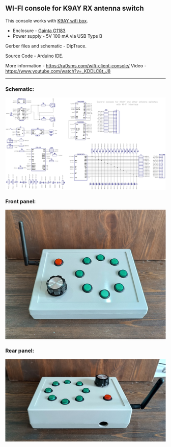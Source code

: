 ## WI-FI console for K9AY RX antenna switch

This console works with [K9AY wifi box](https://github.com/ra0sms/K9AY_with_wifi).

* Enclosure - [Gainta G1183](https://www.gainta.com/en/g1183g.html)
* Power supply - 5V 100 mA via USB Type B

Gerber files and schematic - DipTrace.

Source Code - Arduino IDE.

More information - https://ra0sms.com/wifi-client-console/
Video - https://www.youtube.com/watch?v=_KDDLC8t_J8

-------------------------------------------------------------------------------

### Schematic:

![console_k9ay_rev2](DipTrace/console_k9ay_rev2.jpg)

### Front panel:

![console_k9ay_rev2](pics/client_front.jpg)

### Rear panel:

![console_k9ay_rev2](pics/client_rear.jpg)
